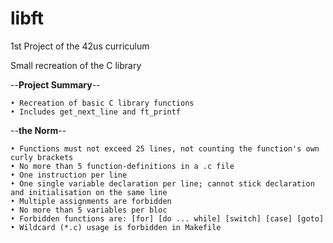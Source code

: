 # libft
1st Project of the 42us curriculum

Small recreation of the C library

--**Project Summary**--
```
• Recreation of basic C library functions
• Includes get_next_line and ft_printf
```

--**the Norm**--
```
• Functions must not exceed 25 lines, not counting the function's own curly brackets
• No more than 5 function-definitions in a .c file
• One instruction per line
• One single variable declaration per line; cannot stick declaration and initialisation on the same line
• Multiple assignments are forbidden
• No more than 5 variables per bloc
• Forbidden functions are: [for] [do ... while] [switch] [case] [goto]
• Wildcard (*.c) usage is forbidden in Makefile
```
